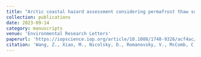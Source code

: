 ```yaml
---
title: "Arctic coastal hazard assessment considering permafrost thaw subsidence, coastal erosion, and flooding"
collection: publications
date: 2023-09-14
category: manuscripts
venue: 'Environmental Research Letters'
paperurl: 'https://iopscience.iop.org/article/10.1088/1748-9326/acf4ac/meta'
citation: 'Wang, Z., Xiao, M., Nicolsky, D., Romanovsky, V., McComb, C., and Farquharson, L. 2023. "Arctic coastal hazard assessment considering permafrost thaw subsidence, coastal erosion, and flooding." Environ. Res. Lett. 18(10): 104003. https://doi.org/10.1088/1748-9326/acf4ac.'
---
```

